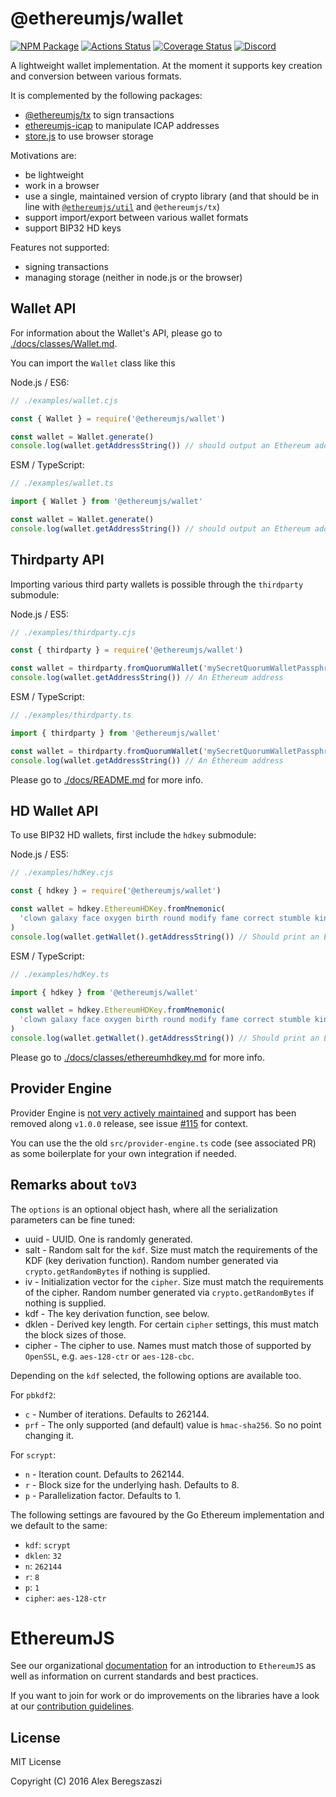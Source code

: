 # @ethereumjs/wallet

[![NPM Package][npm-badge]][npm-link]
[![Actions Status][actions-badge]][actions-link]
[![Coverage Status][coverage-badge]][coverage-link]
[![Discord][discord-badge]][discord-link]

A lightweight wallet implementation. At the moment it supports key creation and conversion between various formats.

It is complemented by the following packages:

- [@ethereumjs/tx](https://github.com/ethereumjs/ethereumjs-monorepo/tree/master/packages/tx) to sign transactions
- [ethereumjs-icap](https://github.com/ethereumjs/ethereumjs-icap) to manipulate ICAP addresses
- [store.js](https://github.com/marcuswestin/store.js) to use browser storage

Motivations are:

- be lightweight
- work in a browser
- use a single, maintained version of crypto library (and that should be in line with [`@ethereumjs/util`](https://github.com/ethereumjs/ethereumjs-monorepo/tree/master/packages/util) and `@ethereumjs/tx`)
- support import/export between various wallet formats
- support BIP32 HD keys

Features not supported:

- signing transactions
- managing storage (neither in node.js or the browser)

## Wallet API

For information about the Wallet's API, please go to [./docs/classes/Wallet.md](./docs/classes/Wallet.md).

You can import the `Wallet` class like this

Node.js / ES6:

```js
// ./examples/wallet.cjs

const { Wallet } = require('@ethereumjs/wallet')

const wallet = Wallet.generate()
console.log(wallet.getAddressString()) // should output an Ethereum address
```

ESM / TypeScript:

```ts
// ./examples/wallet.ts

import { Wallet } from '@ethereumjs/wallet'

const wallet = Wallet.generate()
console.log(wallet.getAddressString()) // should output an Ethereum address
```

## Thirdparty API

Importing various third party wallets is possible through the `thirdparty` submodule:

Node.js / ES5:

```js
// ./examples/thirdparty.cjs

const { thirdparty } = require('@ethereumjs/wallet')

const wallet = thirdparty.fromQuorumWallet('mySecretQuorumWalletPassphrase', 'myPublicQuorumUserId')
console.log(wallet.getAddressString()) // An Ethereum address
```

ESM / TypeScript:

```ts
// ./examples/thirdparty.ts

import { thirdparty } from '@ethereumjs/wallet'

const wallet = thirdparty.fromQuorumWallet('mySecretQuorumWalletPassphrase', 'myPublicQuorumUserId')
console.log(wallet.getAddressString()) // An Ethereum address
```

Please go to [./docs/README.md](./docs/README.md) for more info.

## HD Wallet API

To use BIP32 HD wallets, first include the `hdkey` submodule:

Node.js / ES5:

```js
// ./examples/hdKey.cjs

const { hdkey } = require('@ethereumjs/wallet')

const wallet = hdkey.EthereumHDKey.fromMnemonic(
  'clown galaxy face oxygen birth round modify fame correct stumble kind excess',
)
console.log(wallet.getWallet().getAddressString()) // Should print an Ethereum address
```

ESM / TypeScript:

```ts
// ./examples/hdKey.ts

import { hdkey } from '@ethereumjs/wallet'

const wallet = hdkey.EthereumHDKey.fromMnemonic(
  'clown galaxy face oxygen birth round modify fame correct stumble kind excess',
)
console.log(wallet.getWallet().getAddressString()) // Should print an Ethereum address
```

Please go to [./docs/classes/ethereumhdkey.md](./docs/classes/ethereumhdkey.md) for more info.

## Provider Engine

Provider Engine is
[not very actively maintained](https://github.com/MetaMask/web3-provider-engine#web3-providerengine)
and support has been removed along `v1.0.0` release, see
issue [#115](https://github.com/ethereumjs/ethereumjs-wallet/issues/115) for context.

You can use the the old `src/provider-engine.ts` code (see associated PR) as some boilerplate
for your own integration if needed.

## Remarks about `toV3`

The `options` is an optional object hash, where all the serialization parameters can be fine tuned:

- uuid - UUID. One is randomly generated.
- salt - Random salt for the `kdf`. Size must match the requirements of the KDF (key derivation function). Random number generated via `crypto.getRandomBytes` if nothing is supplied.
- iv - Initialization vector for the `cipher`. Size must match the requirements of the cipher. Random number generated via `crypto.getRandomBytes` if nothing is supplied.
- kdf - The key derivation function, see below.
- dklen - Derived key length. For certain `cipher` settings, this must match the block sizes of those.
- cipher - The cipher to use. Names must match those of supported by `OpenSSL`, e.g. `aes-128-ctr` or `aes-128-cbc`.

Depending on the `kdf` selected, the following options are available too.

For `pbkdf2`:

- `c` - Number of iterations. Defaults to 262144.
- `prf` - The only supported (and default) value is `hmac-sha256`. So no point changing it.

For `scrypt`:

- `n` - Iteration count. Defaults to 262144.
- `r` - Block size for the underlying hash. Defaults to 8.
- `p` - Parallelization factor. Defaults to 1.

The following settings are favoured by the Go Ethereum implementation and we default to the same:

- `kdf`: `scrypt`
- `dklen`: `32`
- `n`: `262144`
- `r`: `8`
- `p`: `1`
- `cipher`: `aes-128-ctr`

# EthereumJS

See our organizational [documentation](https://ethereumjs.readthedocs.io) for an introduction to `EthereumJS` as well as information on current standards and best practices.

If you want to join for work or do improvements on the libraries have a look at our [contribution guidelines](https://ethereumjs.readthedocs.io/en/latest/contributing.html).

## License

MIT License

Copyright (C) 2016 Alex Beregszaszi

[actions-badge]: https://github.com/ethereumjs/ethereumjs-monorepo/workflows/Build/badge.svg
[actions-link]: https://github.com/ethereumjs/ethereumjs-monorepo/actions
[coverage-badge]: https://img.shields.io/coveralls/ethereumjs/ethereumjs-wallet.svg
[coverage-link]: https://coveralls.io/r/ethereumjs/ethereumjs-wallet
[discord-badge]: https://img.shields.io/static/v1?logo=discord&label=discord&message=Join&color=blue
[discord-link]: https://discord.gg/TNwARpR
[npm-badge]: https://img.shields.io/npm/v/ethereumjs-wallet.svg
[npm-link]: https://www.npmjs.org/package/@ethereumjs/wallet
